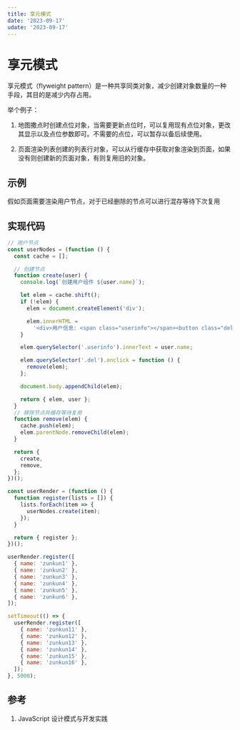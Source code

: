 ```yaml
---
title: 享元模式
date: '2023-09-17'
udate: '2023-09-17'
---
```


# 享元模式

享元模式（flyweight pattern）是一种共享同类对象，减少创建对象数量的一种手段，其目的是减少内存占用。

举个例子：

1. 地图撒点时创建点位对象，当需要更新点位时，可以复用现有点位对象，更改其显示以及点位参数即可。不需要的点位，可以暂存以备后续使用。

2. 页面渲染列表创建的列表行对象，可以从行缓存中获取对象渲染到页面，如果没有则创建新的页面对象，有则复用旧的对象。

## 示例

假如页面需要渲染用户节点，对于已经删除的节点可以进行混存等待下次复用

## 实现代码

```js
// 用户节点
const userNodes = (function () {
  const cache = [];

  // 创建节点
  function create(user) {
    console.log(`创建用户组件 ${user.name}`);

    let elem = cache.shift();
    if (!elem) {
      elem = document.createElement('div');

      elem.innerHTML =
        '<div>用户信息: <span class="userinfo"></span><button class="del">删除</button></div>';
    }

    elem.querySelector('.userinfo').innerText = user.name;

    elem.querySelector('.del').onclick = function () {
      remove(elem);
    };

    document.body.appendChild(elem);

    return { elem, user };
  }
  // 移除节点并缓存等待复用
  function remove(elem) {
    cache.push(elem);
    elem.parentNode.removeChild(elem);
  }

  return {
    create,
    remove,
  };
})();

const userRender = (function () {
  function register(lists = []) {
    lists.forEach(item => {
      userNodes.create(item);
    });
  }

  return { register };
})();

userRender.register([
  { name: 'zunkun1' },
  { name: 'zunkun2' },
  { name: 'zunkun3' },
  { name: 'zunkun4' },
  { name: 'zunkun5' },
  { name: 'zunkun6' },
]);

setTimeout(() => {
  userRender.register([
    { name: 'zunkun11' },
    { name: 'zunkun12' },
    { name: 'zunkun13' },
    { name: 'zunkun14' },
    { name: 'zunkun15' },
    { name: 'zunkun16' },
  ]);
}, 5000);
```

## 参考

1. JavaScript 设计模式与开发实践
